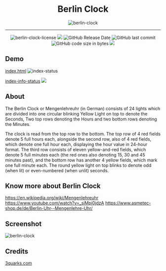 <!-- # Berlin-clock -->
<div align="center">
<h1>Berlin Clock</h1>
<img src="https://i.imgur.com/boN0PGe.gif" alt="berlin-clock" height="">

<hr/>

<!-- <img alt="berlin-clock" src="https://img.shields.io/badge/Open_source-MIT-red.svg?logo=git&logoColor=green"/> -->


<img alt="berlin-clock-license" src="https://img.shields.io/badge/Open_source-MIT-red.svg?logo=git&logoColor=green"/>
<img src="https://img.shields.io/github/last-commit/alx-xlx/berlin-clock.svg?logo=Sublime+Text&logoColor=green&label=Active"/>
<img alt="GitHub Release Date" src="https://img.shields.io/github/release-date/alx-xlx/berlin-clock">
<img alt="GitHub last commit" src="https://img.shields.io/github/last-commit/alx-xlx/berlin-clock">
<!-- <img alt="GitHub repo size" src="https://img.shields.io/github/repo-size/alx-xlx/berlin-clock"> -->

<img alt="GitHub code size in bytes" src="https://img.shields.io/github/languages/code-size/alx-xlx/berlin-clock">

<img src="https://hits.seeyoufarm.com/api/count/incr/badge.svg?url=https%3A%2F%2Fgithub.com%2Falx-xlx%2Fberlin-clock&count_bg=%2379C83D&title_bg=%23555555&icon=&icon_color=%23E7E7E7&title=Views&edge_flat=false"/>

<!-- <hr/> -->
</div>

## Demo

[index.html](https://alx-xlx.github.io/berlin-clock/index.html) ![index-status](https://img.shields.io/website.svg?url=https://alx-xlx.github.io/berlin-clock/index.html)

[index-info-status](https://alx-xlx.github.io/berlin-clock/index-info.html) ![](https://img.shields.io/website.svg?url=https://alx-xlx.github.io/berlin-clock/index-info.html)


## About

The Berlin Clock or Mengenlehreuhr (in German) consists of 24 lights which are divided into one circular blinking Yellow Light on top to denote the Seconds, Two top rows denoting the Hours and two bottom rows denoting the Minutes.

The clock is read from the top row to the bottom. The top row of 4 red fields denote 5 full hours each, alongside the second row, also of 4 red fields, which denote one full hour each, displaying the hour value in 24-hour format. The third row consists of eleven yellow-and-red fields, which denote 5 full minutes each (the red ones also denoting 15, 30 and 45 minutes past), and the bottom row has another 4 yellow fields, which mark one full minute each. The round yellow light on top blinks to denote odd (when lit) or even-numbered (when unlit) seconds.

## Know more about Berlin Clock

https://en.wikipedia.org/wiki/Mengenlehreuhr
https://www.youtube.com/watch?v=_siMpj0jdzA
https://www.asmetec-shop.de/de/Berlin-Uhr--Mengenlehre-Uhr/

## Screenshot

![berlin-clock](https://i.imgur.com/f2Yz1bf.png)


## Credits

[3quarks.com](http://www.3quarks.com/en/BerlinClock/index.html)

